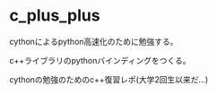 # c_plus_plus
cythonによるpython高速化のために勉強する。

c++ライブラリのpythonバインディングをつくる。

cythonの勉強のためのc++復習レポ(大学2回生以来だ…)
